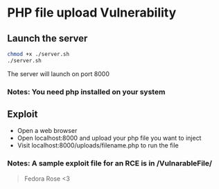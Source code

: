 # PHP file upload Vulnerability

## Launch the server 
```bash
chmod +x ./server.sh
./server.sh
```
The server will launch on port 8000
### Notes: You need php installed on your system

## Exploit
- Open a web browser
- Open localhost:8000 and upload your php file you want to inject
- Visit localhost:8000/uploads/filename.php to run the file
### Notes: A sample exploit file for an RCE is in /VulnarableFile/

> Fedora Rose <3
